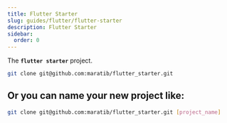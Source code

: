 ```yaml
---
title: Flutter Starter
slug: guides/flutter/flutter-starter
description: Flutter Starter
sidebar:
  order: 0
---
```


The **`flutter starter`** project.

```bash
git clone git@github.com:maratib/flutter_starter.git
```

## Or you can name your new project like:

```bash
git clone git@github.com:maratib/flutter_starter.git [project_name]
```
